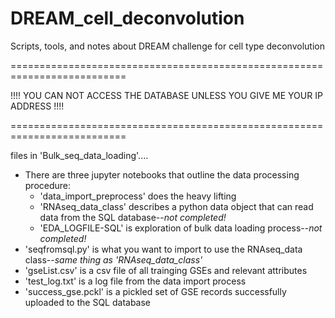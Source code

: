 # DREAM_cell_deconvolution 
Scripts, tools, and notes about DREAM challenge for cell type deconvolution

==========================================================================

!!!!    YOU CAN NOT ACCESS THE DATABASE UNLESS YOU GIVE ME YOUR IP ADDRESS    !!!!

==========================================================================

files in 'Bulk_seq_data_loading'....
  - There are three jupyter notebooks that outline the data processing procedure:
    - 'data_import_preprocess' does the heavy lifting
    - 'RNAseq_data_class' describes a python data object that can read data from the SQL database--_not completed!_
    - 'EDA_LOGFILE-SQL' is exploration of bulk data loading process--_not completed!_
  - 'seqfromsql.py' is what you want to import to use the RNAseq_data class--_same thing as 'RNAseq_data_class'_
  - 'gseList.csv' is a csv file of all trainging GSEs and relevant attributes
  - 'test_log.txt' is a log file from the data import process
  - 'success_gse.pckl' is a pickled set of GSE records successfully uploaded to the SQL database

